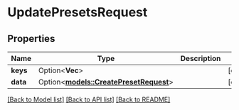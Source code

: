 # UpdatePresetsRequest

## Properties

Name | Type | Description | Notes
------------ | ------------- | ------------- | -------------
**keys** | Option<**Vec<String>**> |  | [optional]
**data** | Option<[**models::CreatePresetRequest**](createPreset_request.md)> |  | [optional]

[[Back to Model list]](../README.md#documentation-for-models) [[Back to API list]](../README.md#documentation-for-api-endpoints) [[Back to README]](../README.md)


